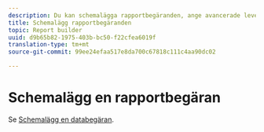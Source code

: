 ```yaml
---
description: Du kan schemalägga rapportbegäranden, ange avancerade leveransalternativ, ange mottagare och visa schemahistoriken. Med avancerade leveransalternativ kan du konfigurera rapporter som du vill skicka vid en viss tidpunkt eller i intervall. Du kan också ange i vilket filformat rapporten ska skickas.
title: Schemalägg rapportbegäranden
topic: Report builder
uuid: d9b65b82-1975-403b-bc50-f22cfea6019f
translation-type: tm+mt
source-git-commit: 99ee24efaa517e8da700c67818c111c4aa90dc02

---
```



# Schemalägg en rapportbegäran

Se [Schemalägg en databegäran](/help/analyze/report-builder/t-schedule-a-data-request.md).
